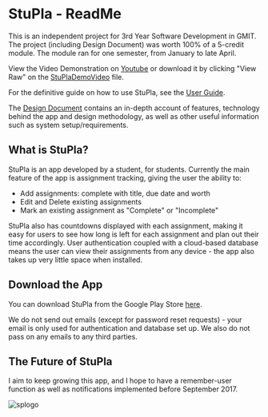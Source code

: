 # StuPla - ReadMe
This is an independent project for 3rd Year Software Development in GMIT. The project (including Design Document) was worth 100% of a 5-credit module. The module ran for one semester, from January to late April.

View the Video Demonstration on [Youtube](https://youtu.be/it6oKGZY2Kg) or download it by clicking "View Raw" on the [StuPlaDemoVideo](https://github.com/danielcregggmit/3rd-year-software-project-rebeccabernie/blob/master/StuPlaDemoVideo.avi) file.

For the definitive guide on how to use StuPla, see the [User Guide](https://github.com/danielcregggmit/3rd-year-software-project-rebeccabernie/blob/master/UserGuide.md).

The [Design Document](https://github.com/danielcregggmit/3rd-year-software-project-rebeccabernie/wiki) contains an in-depth account of features, technology behind the app and design methodology, as well as other useful information such as system setup/requirements.  


## What is StuPla?
StuPla is an app developed by a student, for students. Currently the main feature of the app is assignment tracking, giving the user the ability to:

- Add assignments: complete with title, due date and worth
- Edit and Delete existing assignments
- Mark an existing assignment as "Complete" or "Incomplete"

StuPla also has countdowns displayed with each assignment, making it easy for users to see how long is left for each assignment and plan out their time accordingly. User authentication coupled with a cloud-based database means the user can view their assignments from any device - the app also takes up very little space when installed.

## Download the App

You can download StuPla from the Google Play Store [here](https://play.google.com/store/apps/details?id=com.ionicframework.stupla106948).  

We do not send out emails (except for password reset requests) - your email is only used for authentication and database set up. We also do not pass on any emails to any third parties.

## The Future of StuPla
I aim to keep growing this app, and I hope to have a remember-user function as well as notifications implemented before September 2017.

![splogo](https://cloud.githubusercontent.com/assets/14957616/25309206/7a66e7fe-27be-11e7-94a8-ec762c9dc44a.png "StuPla Portrait Logo")

